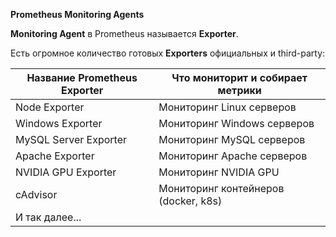 **Prometheus Monitoring Agents**

**Monitoring Agent** в Prometheus называется **Exporter**.

Есть огромное количество готовых **Exporters** официальных и third-party:

| Название Prometheus Exporter | Что мониторит и собирает метрики     |
| ---------------------------- | ------------------------------------ |
| Node Exporter                | Мониторинг Linux серверов            |
| Windows Exporter             | Мониторинг Windows серверов          |
| MySQL Server Exporter        | Мониторинг MySQL серверов            |
| Apache Exporter              | Мониторинг Apache серверов           |
| NVIDIA GPU Exporter          | Мониторинг NVIDIA GPU                |
| cAdvisor                     | Мониторинг контейнеров (docker, k8s) |
| И так далее...               |                                      |
